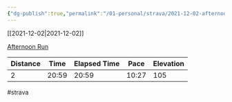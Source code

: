 ```yaml
---
{"dg-publish":true,"permalink":"/01-personal/strava/2021-12-02-afternoon-run/"}
---
```



[[2021-12-02\|2021-12-02]]

[Afternoon Run](https://www.strava.com/activities/6336223957)

| Distance | Time  | Elapsed Time | Pace  | Elevation |
| -------- | ----- | ------------ | ----- | --------- |
| 2        | 20:59 | 20:59        | 10:27 | 105       |




#strava
